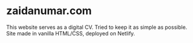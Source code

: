 # zaidanumar.com
This website serves as a digital CV. Tried to keep it as simple as possible.
Site made in vanilla HTML/CSS, deployed on Netlify.
